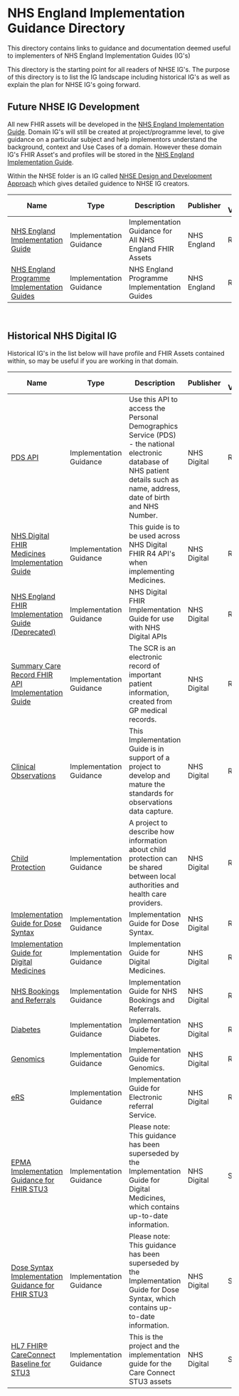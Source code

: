 # NHS England Implementation Guidance Directory

This directory contains links to guidance and documentation deemed useful to implementers of NHS England Implementation Guides (IG's) 

This directory is the starting point for all readers of NHSE IG's. The purpose of this directory is to list the IG landscape including historical IG's as well as explain the plan for NHSE IG's going forward.

## Future NHSE IG Development

All new FHIR assets will be developed in the  [NHS England Implementation Guide](https://simplifier.net/nhs-england-implementation-guide).  Domain IG's will still be created at project/programme level, to give guidance on a particular subject and help implementors understand the background, context and Use Cases of a domain. However these domain IG's FHIR Asset's and profiles will be stored in the [NHS England Implementation Guide](https://simplifier.net/nhs-england-implementation-guide).

Within the NHSE folder is an IG called [NHSE Design and Development Approach](https://simplifier.net/guide/NHSE-Design-and-Development-Approach2/Home?version=current) which gives detailed guidence to NHSE IG creators.

<table class="assets">
<thead>
<tr>
<th width="20%">Name</th>
<th width="20%">Type</th>
<th width="40%">Description</th>
<th width="10%">Publisher</th>
<th width="10%">FHIR Version</th>
</tr>
</thead>
<tbody>
<tr>
<td><a href="https://simplifier.net/nhs-england-implementation-guide">NHS England Implementation Guide</td>
<td>Implementation Guidance</td>
<td>Implementation Guidance for All NHS England FHIR Assets</td>
<td>NHS England</td>
<td>R4</td>
</tr>	
<tr>
<td><a href="https://simplifier.net/nhs-england-programme-implementation-guides">NHS England Programme Implementation Guides</td>
<td>Implementation Guidance</td>
<td>NHS England Programme Implementation Guides</td>
<td>NHS England</td>
<td>R4</td>
</tr>
</tbody>
</table>
<br>

## Historical NHS Digital IG
Historical IG's in the list below will have profile and FHIR Assets contained within, so may be useful if you are working in that domain.

<table class="assets">
<thead>
<tr>
<th width="20%">Name</th>
<th width="20%">Type</th>
<th width="40%">Description</th>
<th width="10%">Publisher</th>
<th width="10%">FHIR Version</th>
</tr>
</thead>
<tbody>
<tr>
<td><a href="https://simplifier.net/pdsapi">PDS API</td>
<td>Implementation Guidance</td>
<td>Use this API to access the Personal Demographics Service (PDS) - the national electronic database of NHS patient details such as name, address, date of birth and NHS Number.</td>
<td>NHS Digital</td>
<td>R4</td>
</tr>	
<tr>
<td><a href="https://simplifier.net/ukdigitalmedicine">NHS Digital FHIR Medicines Implementation Guide</td>
<td>Implementation Guidance</td>
<td>This guide is to be used across NHS Digital FHIR R4 API's when implementing Medicines.</td>
<td>NHS Digital</td>
<td>R4</td>
</tr>
<tr>
<td><a href="https://simplifier.net/nhsdigital">NHS England FHIR Implementation Guide (Deprecated)</td>
<td>Implementation Guidance</td>
<td>NHS Digital FHIR Implementation Guide for use with NHS Digital APIs</td>
<td>NHS Digital</td>
<td>R4</td>
</tr>
<tr>
<td><a href="https://simplifier.net/summarycarerecord-pluscodedentry">Summary Care Record FHIR API Implementation Guide</td>
<td>Implementation Guidance</td>
<td>The SCR is an electronic record of important patient information, created from GP medical records.</td>
<td>NHS Digital</td>
<td>R4</td>
</tr>
<tr>
<td><a href="https://simplifier.net/clinicalobservations">Clinical Observations</td>
<td>Implementation Guidance</td>
<td>This Implementation Guide is in support of a project to develop and mature the standards for observations data capture.</td>
<td>NHS Digital</td>
<td>R4</td>
</tr>
<tr>
<td><a href="https://simplifier.net/childprotection">Child Protection</td>
<td>Implementation Guidance</td>
<td>A project to describe how information about child protection can be shared between local authorities and health care providers.</td>
<td>NHS Digital</td>
<td>R4</td>
</tr>
<tr>
<td><a href="https://simplifier.net/dosesyntaxforr4">Implementation Guide for Dose Syntax</td>
<td>Implementation Guidance</td>
<td>Implementation Guide for Dose Syntax.</td>
<td>NHS Digital</td>
<td>R4</td>
</tr>
<tr>
<td><a href="https://simplifier.net/epmaimplementationguidanceforr4">Implementation Guide for Digital Medicines</td>
<td>Implementation Guidance</td>
<td>Implementation Guide for Digital Medicines.</td>
<td>NHS Digital</td>
<td>R4</td>
</tr>
<tr>
<td><a href="https://simplifier.net/nhsbookingandreferrals">NHS Bookings and Referrals</td>
<td>Implementation Guidance</td>
<td>Implementation Guide for NHS Bookings and Referrals.</td>
<td>NHS Digital</td>
<td>R4</td>
</tr>
<tr>
<td><a href="https://simplifier.net/diabetesinfosharing">Diabetes</td>
<td>Implementation Guidance</td>
<td>Implementation Guide for Diabetes.</td>
<td>NHS Digital</td>
<td>R4</td>
</tr>
<tr>
<td><a href="https://simplifier.net/nhs-digital-fhir-genomics-implementation-guide">Genomics</td>
<td>Implementation Guidance</td>
<td>Implementation Guide for Genomics.</td>
<td>NHS Digital</td>
<td>R4</td>
</tr>
<tr>
<td><a href="https://simplifier.net/ers">eRS</td>
<td>Implementation Guidance</td>
<td>Implementation Guide for Electronic referral Service.</td>
<td>NHS Digital</td>
<td>R4</td>
</tr>
<tr>
<td><a href="https://simplifier.net/epmaimplementationguidanceforstu3">EPMA Implementation Guidance for FHIR STU3</td>
<td>Implementation Guidance</td>
<td> Please note: This guidance has been superseded by the Implementation Guide for Digital Medicines, which contains up-to-date information.</td>
<td>NHS Digital</td>
<td>STU3</td>
</tr>
<tr>
<td><a href="https://simplifier.net/dosesyntaxforstu3">Dose Syntax Implementation Guidance for FHIR STU3</td>
<td>Implementation Guidance</td>
<td>Please note: This guidance has been superseded by the Implementation Guide for Dose Syntax, which contains up-to-date information.</td>
<td>NHS Digital</td>
<td>STU3</td>
</tr>
<tr>
<td><a href="https://simplifier.net/hl7fhircareconnectbaselineforstu3">HL7 FHIR® CareConnect Baseline for STU3</td>
<td>Implementation Guidance</td>
<td>This is the project and the implementation guide for the Care Connect STU3 assets</td>
<td>NHS Digital</td>
<td>STU3</td>
</tr>
</tbody>
</table>
